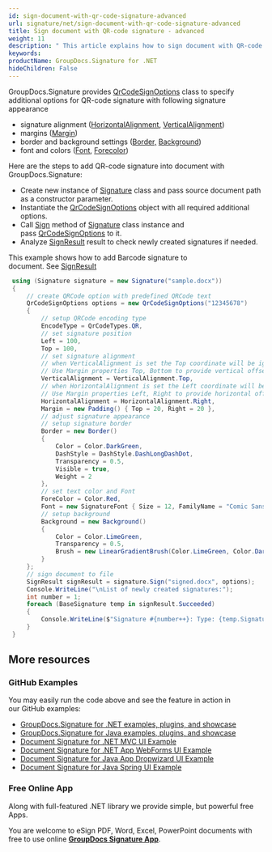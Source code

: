 ```yaml
---
id: sign-document-with-qr-code-signature-advanced
url: signature/net/sign-document-with-qr-code-signature-advanced
title: Sign document with QR-code signature - advanced
weight: 11
description: " This article explains how to sign document with QR-code electronic signatures using extended options with GroupDocs.Signature API."
keywords: 
productName: GroupDocs.Signature for .NET
hideChildren: False
---
```

GroupDocs.Signature provides [QrCodeSignOptions](https://apireference.groupdocs.com/net/signature/groupdocs.signature.options/qrcodesignoptions) class to specify additional options for QR-code signature with following signature appearance

* signature alignment ([HorizontalAlignment](https://apireference.groupdocs.com/net/signature/groupdocs.signature.options/textsignoptions/properties/horizontalalignment), [VerticalAlignment](https://apireference.groupdocs.com/net/signature/groupdocs.signature.options/textsignoptions/properties/verticalalignment))
* margins ([Margin](https://apireference.groupdocs.com/net/signature/groupdocs.signature.options/textsignoptions/properties/margin))
* border and background settings ([Border,](https://apireference.groupdocs.com/net/signature/groupdocs.signature.options/textsignoptions/properties/border) [Background](https://apireference.groupdocs.com/net/signature/groupdocs.signature.options/textsignoptions/properties/background))
* font and colors ([Font](https://apireference.groupdocs.com/net/signature/groupdocs.signature.options/textsignoptions/properties/font), [Forecolor](https://apireference.groupdocs.com/net/signature/groupdocs.signature.options/qrcodesignoptions/properties/forecolor))

Here are the steps to add QR-code signature into document with GroupDocs.Signature:

* Create new instance of [Signature](https://apireference.groupdocs.com/net/signature/groupdocs.signature/signature) class and pass source document path as a constructor parameter.
* Instantiate the [QrCodeSignOptions](https://apireference.groupdocs.com/net/signature/groupdocs.signature.options/qrcodesignoptions) object with all required additional options.
* Call [Sign](https://apireference.groupdocs.com/net/signature/groupdocs.signature/signature/methods/sign) method of [Signature](https://apireference.groupdocs.com/net/signature/groupdocs.signature/signature) class instance and pass [QrCodeSignOptions](https://apireference.groupdocs.com/net/signature/groupdocs.signature.options/qrcodesignoptions) to it.
* Analyze [SignResult](https://apireference.groupdocs.com/net/signature/groupdocs.signature.domain/signresult) result to check newly created signatures if needed.  

This example shows how to add Barcode signature to document. See [SignResult](https://apireference.groupdocs.com/net/signature/groupdocs.signature.domain/signresult)

```csharp
 using (Signature signature = new Signature("sample.docx"))
 {
     // create QRCode option with predefined QRCode text
     QrCodeSignOptions options = new QrCodeSignOptions("12345678")
     {
         // setup QRCode encoding type
         EncodeType = QrCodeTypes.QR,
         // set signature position
         Left = 100,
         Top = 100,
         // set signature alignment
         // when VerticalAlignment is set the Top coordinate will be ignored.
         // Use Margin properties Top, Bottom to provide vertical offset
         VerticalAlignment = VerticalAlignment.Top,
         // when HorizontalAlignment is set the Left coordinate will be ignored.
         // Use Margin properties Left, Right to provide horizontal offset
         HorizontalAlignment = HorizontalAlignment.Right,
         Margin = new Padding() { Top = 20, Right = 20 },
         // adjust signature appearance
         // setup signature border
         Border = new Border()
         {
             Color = Color.DarkGreen,
             DashStyle = DashStyle.DashLongDashDot,
             Transparency = 0.5,
             Visible = true,
             Weight = 2
         },
         // set text color and Font
         ForeColor = Color.Red,
         Font = new SignatureFont { Size = 12, FamilyName = "Comic Sans MS" },
         // setup background
         Background = new Background()
         {
             Color = Color.LimeGreen,
             Transparency = 0.5,
             Brush = new LinearGradientBrush(Color.LimeGreen, Color.DarkGreen)
         }
     };
     // sign document to file
     SignResult signResult = signature.Sign("signed.docx", options);
     Console.WriteLine("\nList of newly created signatures:");
     int number = 1;
     foreach (BaseSignature temp in signResult.Succeeded)
     {
         Console.WriteLine($"Signature #{number++}: Type: {temp.SignatureType} Id:{temp.SignatureId}, Location: {temp.Left}x{temp.Top}. Size: {temp.Width}x{temp.Height}");
     }
 }
```

## More resources

### GitHub Examples

You may easily run the code above and see the feature in action in our GitHub examples:

* [GroupDocs.Signature for .NET examples, plugins, and showcase](https://github.com/groupdocs-signature/GroupDocs.Signature-for-.NET)
* [GroupDocs.Signature for Java examples, plugins, and showcase](https://github.com/groupdocs-signature/GroupDocs.Signature-for-Java)
* [Document Signature for .NET MVC UI Example](https://github.com/groupdocs-signature/GroupDocs.Signature-for-.NET-MVC)
* [Document Signature for .NET App WebForms UI Example](https://github.com/groupdocs-signature/GroupDocs.Signature-for-.NET-WebForms)
* [Document Signature for Java App Dropwizard UI Example](https://github.com/groupdocs-signature/GroupDocs.Signature-for-Java-Dropwizard)
* [Document Signature for Java Spring UI Example](https://github.com/groupdocs-signature/GroupDocs.Signature-for-Java-Spring)

### Free Online App

Along with full-featured .NET library we provide simple, but powerful free Apps.

You are welcome to eSign PDF, Word, Excel, PowerPoint documents with free to use online **[GroupDocs Signature App](https://products.groupdocs.app/signature)**.
